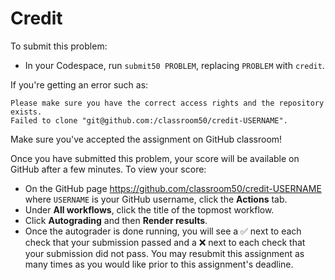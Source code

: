 # Credit

To submit this problem:

* In your Codespace, run `submit50 PROBLEM`, replacing `PROBLEM` with `credit`.

If you're getting an error such as:

```
Please make sure you have the correct access rights and the repository exists.
Failed to clone "git@github.com:/classroom50/credit-USERNAME".
```

Make sure you've accepted the assignment on GitHub classroom!

Once you have submitted this problem, your score will be available on GitHub after a few minutes. To view your score:

* On the GitHub page https://github.com/classroom50/credit-USERNAME where `USERNAME` is your GitHub username, click the **Actions** tab.
* Under **All workflows**, click the title of the topmost workflow.
* Click **Autograding** and then **Render results**.
* Once the autograder is done running, you will see a ✅ next to each check that your submission passed and a ❌ next to each check that your submission did not pass. You may resubmit this assignment as many times as you would like prior to this assignment's deadline.
